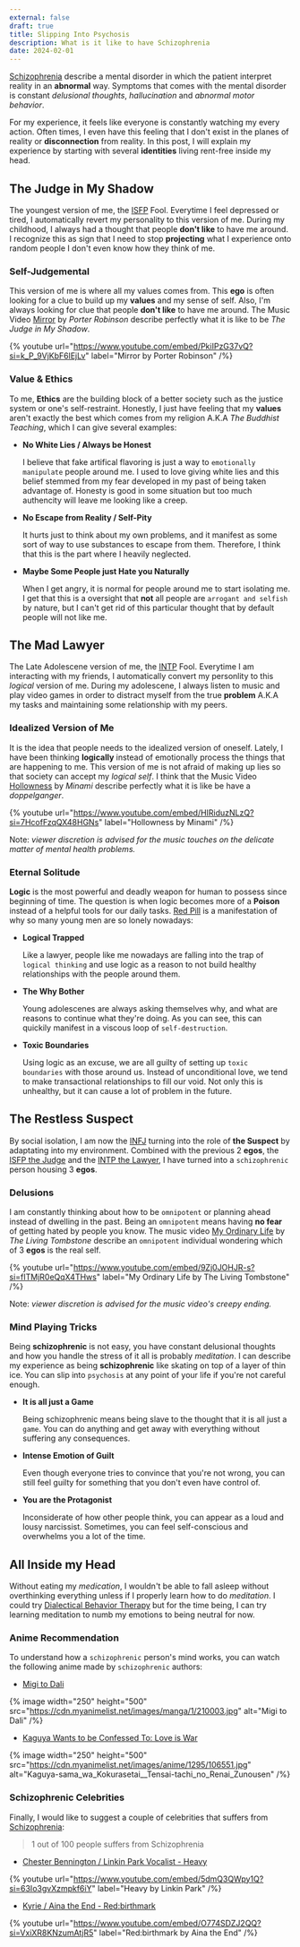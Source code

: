 ```yaml
---
external: false
draft: true
title: Slipping Into Psychosis
description: What is it like to have Schizophrenia
date: 2024-02-01
---
```


[Schizophrenia](https://www.mayoclinic.org/diseases-conditions/schizophrenia/symptoms-causes/syc-20354443) describe a mental disorder in which the patient interpret reality in an **abnormal** way. Symptoms that comes with the mental disorder is constant *delusional thoughts*, *hallucination* and *abnormal motor behavior*.

For my experience, it feels like everyone is constantly watching my every action. Often times, I even have this feeling that I don't exist in the planes of reality or **disconnection** from reality. In this post, I will explain my experience by starting with several **identities** living rent-free inside my head.

## The Judge in My Shadow

The youngest version of me, the [ISFP](https://www.16personalities.com/isfp-personality) Fool. Everytime I feel depressed or tired, I automatically revert my personality to this version of me. During my childhood, I always had a thought that people **don't like** to have me around. I recognize this as sign that I need to stop **projecting** what I experience onto random people I don't even know how they think of me.

### Self-Judgemental

This version of me is where all my values comes from. This **ego** is often looking for a clue to build up my **values** and my sense of self. Also, I'm always looking for clue that people **don't like** to have me around. The Music Video [Mirror](https://youtu.be/PkiIPzG37vQ?si=ZGY51zf5Rr5iwyuX) by *Porter Robinson* describe perfectly what it is like to be *The Judge in My Shadow*.

{% youtube url="https://www.youtube.com/embed/PkiIPzG37vQ?si=k_P_9VjKbF6lEjLv" label="Mirror by Porter Robinson" /%}

### Value & Ethics

To me, **Ethics** are the building block of a better society such as the justice system or one's self-restraint. Honestly, I just have feeling that my **values** aren't exactly the best which comes from my religion A.K.A *The Buddhist Teaching*, which I can give several examples:

- **No White Lies / Always be Honest**

  I believe that fake artifical flavoring is just a way to `emotionally manipulate` people around me. I used to love giving white lies and this belief stemmed from my fear developed in my past of being taken advantage of. Honesty is good in some situation but too much authencity will leave me looking like a creep.

- **No Escape from Reality / Self-Pity**

  It hurts just to think about my own problems, and it manifest as some sort of way to use substances to escape from them. Therefore, I think that this is the part where I heavily neglected.

- **Maybe Some People just Hate you Naturally**

  When I get angry, it is normal for people around me to start isolating me. I get that this is a oversight that **not** all people are `arrogant and selfish` by nature, but I can't get rid of this particular thought that by default people will not like me.

## The Mad Lawyer

The Late Adolescene version of me, the [INTP](https://www.16personalities.com/intp-personality) Fool. Everytime I am interacting with my friends, I automatically convert my personlity to this *logical* version of me. During my adolescene, I always listen to music and play video games in order to distract myself from the true **problem** A.K.A my tasks and maintaining some relationship with my peers.

### Idealized Version of Me

It is the idea that people needs to the idealized version of oneself. Lately, I have been thinking **logically** instead of emotionally process the things that are happening to me. This version of me is not afraid of making up lies so that society can accept my *logical self*. I think that the Music Video [Hollowness](https://youtu.be/HIRiduzNLzQ?si=boDJozpK6eujbVnA) by *Minami* describe perfectly what it is like be have a *doppelganger*.

{% youtube url="https://www.youtube.com/embed/HIRiduzNLzQ?si=7HcofFzqQX48HGNs" label="Hollowness by Minami" /%}

Note: _viewer discretion is advised for the music touches on the delicate matter of mental health problems._

### Eternal Solitude

**Logic** is the most powerful and deadly weapon for human to possess since beginning of time. The question is when logic becomes more of a **Poison** instead of a helpful tools for our daily tasks. [Red Pill](https://medium.com/heart-affairs/what-is-the-red-pill-and-why-are-so-many-young-men-falling-for-it-3045489a8eb7) is a manifestation of why so many young men are so lonely nowadays:

- **Logical Trapped**

  Like a lawyer, people like me nowadays are falling into the trap of `logical thinking` and use logic as a reason to not build healthy relationships with the people around them.

- **The Why Bother**
  
  Young adolescenes are always asking themselves why, and what are reasons to continue what they're doing. As you can see, this can quickily manifest in a viscous loop of `self-destruction`.

- **Toxic Boundaries**

  Using logic as an excuse, we are all guilty of setting up `toxic boundaries` with those around us. Instead of unconditional love, we tend to make transactional relationships to fill our void. Not only this is unhealthy, but it can cause a lot of problem in the future.

## The Restless Suspect

By social isolation, I am now the [INFJ](https://www.16personalities.com/infj-personality) turning into the role of **the Suspect** by adaptating into my environment. Combined with the previous 2 **egos**, the [ISFP the Judge](/freebie/slipping-into-psychosis#judge) and the [INTP the Lawyer](/freebie/slipping-into-psychosis#lawyer), I have turned into a `schizophrenic` person housing 3 **egos**.

### Delusions

I am constantly thinking about how to be `omnipotent` or planning ahead instead of dwelling in the past. Being an `omnipotent` means having **no fear** of getting hated by people you know. The music video [My Ordinary Life](https://youtu.be/9Zj0JOHJR-s?si=K1wSLE7ryPPtv5uy) by *The Living Tombstone* describe an `omnipotent` individual wondering which of 3 **egos** is the real self. 

{% youtube url="https://www.youtube.com/embed/9Zj0JOHJR-s?si=fITMjR0eQqX4THws" label="My Ordinary Life by The Living Tombstone" /%}

Note: _viewer discretion is advised for the music video's creepy ending._

### Mind Playing Tricks

Being **schizophrenic** is not easy, you have constant delusional thoughts and how you handle the stress of it all is probably *meditation*. I can describe my experience as being **schizophrenic** like skating on top of a layer of thin ice. You can slip into `psychosis` at any point of your life if you're not careful enough.

- **It is all just a Game**

  Being schizophrenic means being slave to the thought that it is all just a `game`. You can do anything and get away with everything without suffering any consequences.

- **Intense Emotion of Guilt**
  
  Even though everyone tries to convince that you're not wrong, you can still feel guilty for something that you don't even have control of.

- **You are the Protagonist**  

  Inconsiderate of how other people think, you can appear as a loud and lousy narcissist. Sometimes, you can feel self-conscious and overwhelms you a lot of the time.

## All Inside my Head

Without eating my *medication*, I wouldn't be able to fall asleep without overthinking everything unless if I properly learn how to do *meditation*. I could try [Dialectical Behavior Therapy](https://my.clevelandclinic.org/health/treatments/22838-dialectical-behavior-therapy-dbt) but for the time being, I can try learning meditation to numb my emotions to being neutral for now.

### Anime Recommendation

To understand how a `schizophrenic` person's mind works, you can watch the following anime made by `schizophrenic` authors:

- [Migi to Dali](https://myanimelist.net/manga/107774/Migi_to_Dali)

{% image width="250" height="500" src="https://cdn.myanimelist.net/images/manga/1/210003.jpg" alt="Migi to Dali" /%}

- [Kaguya Wants to be Confessed To: Love is War](https://myanimelist.net/anime/37999/Kaguya-sama_wa_Kokurasetai__Tensai-tachi_no_Renai_Zunousen)

{% image width="250" height="500" src="https://cdn.myanimelist.net/images/anime/1295/106551.jpg" alt="Kaguya-sama_wa_Kokurasetai__Tensai-tachi_no_Renai_Zunousen" /%}

### Schizophrenic Celebrities

Finally, I would like to suggest a couple of celebrities that suffers from [Schizophrenia](https://www.mayoclinic.org/diseases-conditions/schizophrenia/symptoms-causes/syc-20354443):

> 1 out of 100 people suffers from Schizophrenia

- [Chester Bennington / Linkin Park Vocalist - Heavy](https://youtu.be/5dmQ3QWpy1Q?si=R-1hvLYRtEh0GCZC)

{% youtube url="https://www.youtube.com/embed/5dmQ3QWpy1Q?si=63Io3gvXzmpkf6iY" label="Heavy by Linkin Park" /%}

- [Kyrie / Aina the End - Red:birthmark](https://youtu.be/O774SDZJ2QQ?si=nuk3-Zs5WZtmwIr2)

{% youtube url="https://www.youtube.com/embed/O774SDZJ2QQ?si=VxiXR8KNzumAtjR5" label="Red:birthmark by Aina the End" /%}